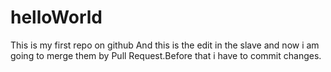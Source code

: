 helloWorld
==========

This is my first repo on github
And this is the edit in the slave and now i am going to merge them by Pull Request.Before that i have to commit changes.
